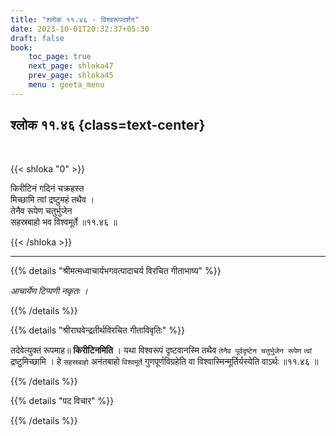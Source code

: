 ```yaml
---
title: "श्लोक ११.४६ - विश्वरूपदर्शन"
date: 2023-10-01T20:32:37+05:30
draft: false
book:
    toc_page: true
    next_page: shloka47
    prev_page: shloka45
    menu : geeta_menu
---
```




## श्लोक ११.४६ {class=text-center}

<br/>

{{< shloka  "0"  >}}

किरीटिनं गदिनं चक्रहस्त  
मिच्छामि त्वां द्रष्टुमहं तथैव ।    
तेनैव रूपेण चतुर्भुजेन  
सहस्रबाहो भव विश्वमूर्ते ॥११.४६ ॥

{{< /shloka >}}

---


{{% details "श्रीमत्मध्वाचार्यभगवत्पादाचर्य विरचित  गीताभाष्य" %}}

*आचार्येण टिप्पणी नकृतः ।*

{{% /details %}}



{{% details "श्रीराघवेन्द्रतीर्थविरचित गीताविवृतिः" %}}

तदेवेत्युक्तं रूपमाह॥ **किरीटिनमिति** । 
यथा विश्वरूपं दृष्टवानस्मि तथैव 
`तेनैव पूर्वदृष्टेन चतुर्भुजेन रूपेण` 
`त्वां` द्रष्टुमिच्छामि । हे `सहस्रबाहो` अनंतबाहो
`विश्वमूर्ते` गुणपूर्णविग्रहेति वा 
विश्वास्मिन्मूर्तिर्यस्येति वाऽर्थः ॥११.४६ ॥

{{% /details %}}



{{% details "पद विचार" %}}


{{% /details %}}
